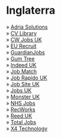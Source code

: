 # Inglaterra

» [Adria Solutions](http://www.adriasolutions.co.uk)\
» [CV Library](https://www.cv-library.co.uk/aff/102400)\
» [CW Jobs UK](http://www.cwjobs.co.uk)\
» [EU Recruit](https://eu-recruit.com)\
» [GuardianJobs](https://jobs.theguardian.com)\
» [Gum Tree](http://www.gumtree.com/jobs)\
» [Indeed UK](http://www.indeed.co.uk)\
» [Job Match](https://www.gov.uk/jobsearch)\
» [Job Rapido UK](http://www.jobrapido.co.uk)\
» [Job Site UK](http://www.jobsite.co.uk)\
» [Jobs UK](http://www.jobs.co.uk)\
» [Monster UK](http://www.monster.co.uk)\
» [NHS Jobs](https://www.jobs.nhs.uk)\
» [RecWorks](https://recworks.co.uk)\
» [Reed UK](http://www.reed.co.uk)\
» [Total Jobs](http://www.totaljobs.com)\
» [X4 Technology](https://www.x4technology.co.uk)
